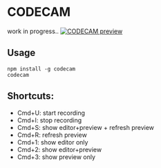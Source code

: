 # CODECAM
work in progress..
[![CODECAM preview](https://pakastin.github.io/codecam/preview.gif)](https://pakastin.github.io/codecam/index.html)

## Usage
```
npm install -g codecam
codecam
```
## Shortcuts:
- Cmd+U: start recording
- Cmd+I: stop recording
- Cmd+S: show editor+preview + refresh preview
- Cmd+R: refresh preview
- Cmd+1: show editor only
- Cmd+2: show editor+preview
- Cmd+3: show preview only
